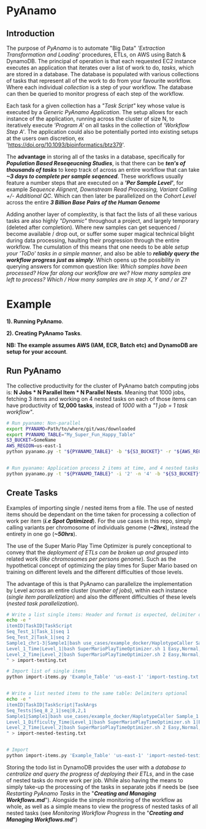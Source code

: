 # PyAnamo


## Introduction
The purpose of *PyAnamo* is to automate "Big Data" *'Extraction Transformation and Loading'* procedures, ETLs, on AWS using Batch &amp; DynamoDB. The principal of operation is that each requested EC2 instance executes an application that iterates over a list of work to do, *tasks*, which are stored in a database. The database is populated with various collections of tasks that represent all of the work to do from your favourite workflow. Where each individual *collection* is a step of your workflow. The database can then be queried to monitor progress of each step of the workflow.

Each task for a given collection has a *"Task Script"* key whose value is executed by a *Generic PyAnamo Application*. The setup allows for each instance of the application, running across the cluster of size N, to iteratively execute *'Program A'* on all tasks in the collection of *'Workflow Step A'*. The application could also be potentially ported into existing setups at the users own discretion, ex 'https://doi.org/10.1093/bioinformatics/btz379'.

The **advantage** in storing all of the tasks in a database, specifically for ***Population Based Reseqeucning Studies***, is that there can be ***ten's of thousands of tasks*** to keep track of across an entire workflow that can take ***~3 days to complete per sample seqenced***. These workflows usually feature a number steps that are executed on a ***'Per Sample Level'***, for example *Sequence Alignent, Downstream Read Processing, Variant Calling +/- Additional QC*. Which can then later be parallelized on the *Cohort Level* across the entire ***3 Billion Base Pairs of the Human Genome***

Adding another layer of complextity, is that fact the lists of all these various tasks are also highly *"Dynamic"* throughout a project, and largely temporary (deleted after completion). Where new samples can get sequenced / become available / drop out, or suffer some super magical technical blight during data processing, haulting their progression through the entire workflow. The cumulation of this means that one needs to be able *setup your 'ToDo' tasks in a simple manner*, and also be able to ***reliably query the workflow progress just as simply***. Which opens up the possibility in querying answers for common question like: *Which samples have been processed? How far along our workflow are we? How many samples are left to process? Which / How many samples are in step X, Y and / or Z?*



# Example

**1). Running PyAnamo**.

**2). Creating PyAnamo Tasks**.

**NB: The example assumes AWS (IAM, ECR, Batch etc) and DynamoDB are setup for your account**.



## Run PyAnamo

The collective productivity for the cluster of PyAnamo batch computing jobs is: **N Jobs * N Parallel Item * N Parallel Nests**. Meaning that 1000 jobs, fetching 3 items and working on 4 nested tasks on each of those items can have productivity of **12,000** **tasks**, instead of *1000* with a *"1 job = 1 task workflow"*.


```bash
# Run pyanamo: Non-parallel
export PYANAMO=Path/to/where/git/was/downloaded
export PYANAMO_TABLE="My_Super_Fun_Happy_Table"
S3_BUCKET=SomeName
AWS_REGION=us-east-1
python pyanamo.py -t "${PYANAMO_TABLE}" -b "${S3_BUCKET}" -r "${AWS_REGION}"


# Run pyanamo: Application process 2 items at time, and 4 nested tasks from the active item
python pyanamo.py -t "${PYANAMO_TABLE}" -i '2' -n '4' -b "${S3_BUCKET}" -r "${AWS_REGION}"
```



## Create Tasks

Examples of importing single / nested items from a file. The use of nested items should be dependant on the time taken for processing a collection of work per item (***i.e Spot Optimized***). For the use cases in this repo, simply calling variants per chromosome of individuals genome (***~2hrs***), instead the entirety in one go (***~50hrs***).

The use of the Super Mario Play Time Optimizer is purely conceptional to convey that the *deployment of ETLs can be broken up and grouped* into related work (*like chromosomes per persons genome*). Such as the hypothetical concept of optimizing the play times for Super Mario based on training on different levels and the different difficulties of those levels. 

The advantage of this is that PyAnamo can parallelize the implementation by Level across an entire cluster (*number of jobs*), within each instance (*single item parallelization*) and also the different difficulties of these levels (*nested task parallelization*).

```bash
# Write a list single items: Header and format is expected, delimiter optional
echo -e "
itemID|TaskID|TaskScript
Seq_Test_1|Task_1|seq 1
Seq_Test_2|Task_1|seq 2
Sample1_chr1-3|Sample1|bash use_cases/example_docker/HaplotypeCaller Sample1 chr1,chr2,chr3
Level_1_Time|Level_1|bash SuperMarioPlayTimeOptimizer.sh 1 Easy,Normal,Hard
Level_2_Time|Level_2|bash SuperMarioPlayTimeOptimizer.sh 2 Easy,Normal,Hard
" > import-testing.txt

# Import list of single items
python import-items.py 'Example_Table' 'us-east-1' 'import-testing.txt' '|'


# Write a list nested items to the same table: Delimiters optional
echo -e "
itemID|TaskID|TaskScript|TaskArgs
Seq_Tests|Seq_8_2_1|seq|8,2,1
Sample1|Sample1|bash use_cases/example_docker/HaplotypeCaller Sample_1|chr1,chr2,chr3
Level_1_Difficulty_Time|Level_1|bash SuperMarioPlayTimeOptimizer.sh 1|Easy,Normal,Hard
Level_2_Time|Level_2|bash SuperMarioPlayTimeOptimizer.sh 2 Easy,Normal,Hard
" > import-nested-testing.txt


# Import
python import-items.py 'Example_Table' 'us-east-1' 'import-nested-testing.txt' '|' ','
```



Storing the todo list in DynamoDB provides the user with a *database to centralize and query the progress of deploying their ETLs*, and in the case of nested tasks do more work per job. While also having the means to simply take-up the processing of the tasks in separate jobs if needs be (see *Restarting PyAnamo Tasks* in the "***Creating and Managing Workflows.md***"). Alongside the simple monitoring of the workflow as whole, as well as a simple means to view the progress of nested tasks of all nested tasks (see *Monitoring Workflow Progress* in the "***Creating and Managing Workflows.md***")
